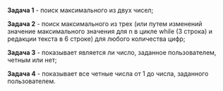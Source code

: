 **Задача 1** - поиск максимального из двух чисел;

**Задача 2** - поиск максимального из трех (или путем изменений значение максимального значения для n в цикле while (3 строка) и редакции текста в 6 строке) для любого количества цифр;

**Задача 3** - показывает является ли число, заданное пользователем, четным или нет;

**Задача 4** - показывает все четные числа от 1 до числа, заданного пользователем.